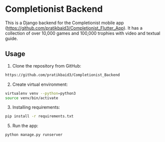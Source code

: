 # Completionist Backend
This is a Django backend for the Completionist mobile app (https://github.com/pratikbaid3/Completionist_Flutter_App). It has a collection of over 10,000 games and 100,000 trophies with video and textual guide.

## Usage

1. Clone the repository from GitHub:

```bash
https://github.com/pratikbaid3/Completionist_Backend
```

2. Create virtual environment:

```bash
virtualenv venv --python=python3
source venv/bin/activate
```


3. Installing requirements:

```bash
pip install -r requirements.txt
```

5. Run the app:

```bash
python manage.py runserver
```
